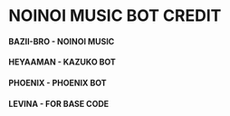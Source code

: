 # NOINOI MUSIC BOT CREDIT

#### BAZII-BRO - NOINOI MUSIC
#### HEYAAMAN  - KAZUKO BOT
#### PHOENIX   - PHOENIX BOT
#### LEVINA    - FOR BASE CODE
